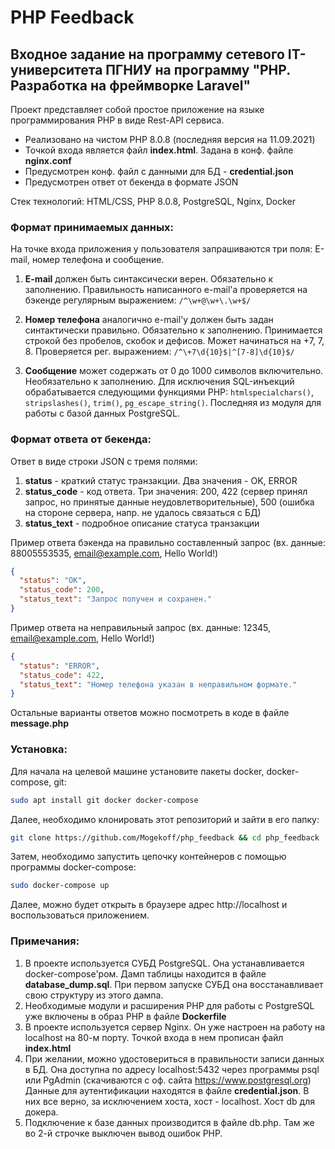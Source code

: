 # PHP Feedback
## Входное задание на программу сетевого IT-университета ПГНИУ на программу "PHP. Разработка на фреймворке Laravel"

Проект представляет собой простое приложение на языке программирования PHP в виде Rest-API сервиса.
* Реализовано на чистом PHP  8.0.8 (последняя версия на 11.09.2021)
* Точкой входа является файл **index.html**. Задана в конф. файле **nginx.conf**
* Предусмотрен конф. файл с данными для БД - **credential.json**
* Предусмотрен ответ от бекенда в формате JSON

Стек технологий: HTML/CSS, PHP 8.0.8, PostgreSQL, Nginx, Docker

### Формат принимаемых данных:

На точке входа приложения у пользователя запрашиваются три поля: E-mail, номер телефона и сообщение.

1) **E-mail** должен быть синтаксически верен. Обязательно к заполнению. Правильность написанного e-mail'a проверяется на 
бэкенде регулярным 
выражением: `/^\w+@\w+\.\w+$/`

2) **Номер телефона** аналогично e-mail'у должен быть задан синтактически правильно. Обязательно к заполнению. 
   Принимается строкой без пробелов, скобок и дефисов. Может начинаться на +7, 7, 8. Проверяется 
рег. выражением: `/^\+7\d{10}$|^[7-8]\d{10}$/`

3) **Сообщение** может содержать от 0 до 1000 символов включительно. Необязательно к заполнению. Для исключения 
SQL-инъекций обрабатывается следующими функциями PHP: `htmlspecialchars()`, `stripslashes()`, `trim()`, `pg_escape_string()`.
Последняя из модуля для работы с базой данных PostgreSQL.

### Формат ответа от бекенда:
Ответ в виде строки JSON с тремя полями:
1) **status** - краткий статус транзакции. Два значения - OK, ERROR
2) **status_code** - код ответа. Три значения: 200, 422 (сервер принял запрос, но принятые данные неудовлетворительные), 
   500 (ошибка на стороне сервера, напр. не удалось связаться с БД)
3) **status_text** - подробное описание статуса транзакции

Пример ответа бэкенда на правильно составленный запрос (вх. данные: 88005553535, email@example.com, Hello World!)
```json
{
  "status": "OK",
  "status_code": 200,
  "status_text": "Запрос получен и сохранен."
}
```
Пример ответа на неправильный запрос (вх. данные: 12345, email@example.com, Hello World!)
```json
{
  "status": "ERROR",
  "status_code": 422,
  "status_text": "Номер телефона указан в неправильном формате."
}
```
Остальные варианты ответов можно посмотреть в коде в файле **message.php**

### Установка:
Для начала на целевой машине установите пакеты docker, docker-compose, git:
```bash
sudo apt install git docker docker-compose
```
Далее, необходимо клонировать этот репозиторий и зайти в его папку:
```bash
git clone https://github.com/Mogekoff/php_feedback && cd php_feedback
```
Затем, необходимо запустить цепочку контейнеров с помощью программы docker-compose:
```bash
sudo docker-compose up
```

Далее, можно будет открыть в браузере адрес http://localhost и воспользоваться приложением.

### Примечания:
1) В проекте используется СУБД PostgreSQL. Она устанавливается docker-compose'ром. Дамп таблицы находится в файле
   **database_dump.sql**. При первом запуске СУБД она восстанавливает свою структуру из этого дампа.
2) Необходимые модули и расширения PHP для работы с PostgreSQL уже включены в образ PHP в файле **Dockerfile**
3) В проекте используется сервер Nginx. Он уже настроен на работу на localhost на 80-м порту. Точкой входа в нем 
   прописан файл **index.html**
4) При желании, можно удостовериться в правильности записи данных в БД. Она доступна по адресу localhost:5432 через 
   программы psql или PgAdmin (скачиваются с оф. сайта https://www.postgresql.org) Данные для аутентификации 
   находятся в файле **credential.json**. В них все верно, за исключением хоста, хост - localhost. Хост db для докера.
5) Подключение к базе данных производится в файле db.php. Там же во 2-й строчке выключен вывод ошибок PHP.
